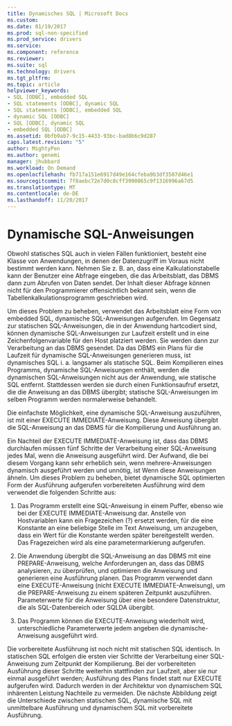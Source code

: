 ```yaml
---
title: Dynamisches SQL | Microsoft Docs
ms.custom: 
ms.date: 01/19/2017
ms.prod: sql-non-specified
ms.prod_service: drivers
ms.service: 
ms.component: reference
ms.reviewer: 
ms.suite: sql
ms.technology: drivers
ms.tgt_pltfrm: 
ms.topic: article
helpviewer_keywords:
- SQL [ODBC], embedded SQL
- SQL statements [ODBC], dynamic SQL
- SQL statements [ODBC], embedded SQL
- dynamic SQL [ODBC]
- SQL [ODBC], dynamic SQL
- embedded SQL [ODBC]
ms.assetid: 0bfb9ab7-9c15-4433-93bc-bad8b6c9d287
caps.latest.revision: "5"
author: MightyPen
ms.author: genemi
manager: jhubbard
ms.workload: On Demand
ms.openlocfilehash: fb717a151e6917d49e164cfeba9b3df3507d46e1
ms.sourcegitcommit: 7f8aebc72e7d0c8cff3990865c9f1316996a67d5
ms.translationtype: MT
ms.contentlocale: de-DE
ms.lasthandoff: 11/20/2017
---
```

# <a name="dynamic-sql"></a>Dynamische SQL-Anweisungen
Obwohl statisches SQL auch in vielen Fällen funktioniert, besteht eine Klasse von Anwendungen, in denen der Datenzugriff im Voraus nicht bestimmt werden kann. Nehmen Sie z. B. an, dass eine Kalkulationstabelle kann der Benutzer eine Abfrage eingeben, die das Arbeitsblatt, das DBMS dann zum Abrufen von Daten sendet. Der Inhalt dieser Abfrage können nicht für den Programmierer offensichtlich bekannt sein, wenn die Tabellenkalkulationsprogramm geschrieben wird.  
  
 Um dieses Problem zu beheben, verwendet das Arbeitsblatt eine Form von embedded SQL, dynamische SQL-Anweisungen aufgerufen. Im Gegensatz zur statischen SQL-Anweisungen, die in der Anwendung hartcodiert sind, können dynamische SQL-Anweisungen zur Laufzeit erstellt und in eine Zeichenfolgenvariable für den Host platziert werden. Sie werden dann zur Verarbeitung an das DBMS gesendet. Da das DBMS ein Plans für die Laufzeit für dynamische SQL-Anweisungen generieren muss, ist dynamisches SQL i. a. langsamer als statische SQL. Beim Kompilieren eines Programms, dynamische SQL-Anweisungen enthält, werden die dynamischen SQL-Anweisungen nicht aus der Anwendung, wie statische SQL entfernt. Stattdessen werden sie durch einen Funktionsaufruf ersetzt, die die Anweisung an das DBMS übergibt; statische SQL-Anweisungen im selben Programm werden normalerweise behandelt.  
  
 Die einfachste Möglichkeit, eine dynamische SQL-Anweisung auszuführen, ist mit einer EXECUTE IMMEDIATE-Anweisung. Diese Anweisung übergibt die SQL-Anweisung an das DBMS für die Kompilierung und Ausführung an.  
  
 Ein Nachteil der EXECUTE IMMEDIATE-Anweisung ist, dass das DBMS durchlaufen müssen fünf Schritte der Verarbeitung einer SQL-Anweisung jedes Mal, wenn die Anweisung ausgeführt wird. Der Aufwand, die bei diesem Vorgang kann sehr erheblich sein, wenn mehrere-Anweisungen dynamisch ausgeführt werden und unnötig, ist Wenn diese Anweisungen ähneln. Um dieses Problem zu beheben, bietet dynamische SQL optimierten Form der Ausführung aufgerufen vorbereiteten Ausführung wird dem verwendet die folgenden Schritte aus:  
  
1.  Das Programm erstellt eine SQL-Anweisung in einem Puffer, ebenso wie bei der EXECUTE IMMEDIATE-Anweisung dar. Anstelle von Hostvariablen kann ein Fragezeichen (?) ersetzt werden, für die eine Konstante an eine beliebige Stelle im Text Anweisung, um anzugeben, dass ein Wert für die Konstante werden später bereitgestellt werden. Das Fragezeichen wird als eine parametermarkierung aufgerufen.  
  
2.  Die Anwendung übergibt die SQL-Anweisung an das DBMS mit eine PREPARE-Anweisung, welche Anforderungen an, dass das DBMS analysieren, zu überprüfen, und optimieren die Anweisung und generieren eine Ausführung planen. Das Programm verwendet dann eine EXECUTE-Anweisung (nicht EXECUTE IMMEDIATE-Anweisung), um die PREPARE-Anweisung zu einem späteren Zeitpunkt auszuführen. Parameterwerte für die Anweisung über eine besondere Datenstruktur, die als SQL-Datenbereich oder SQLDA übergibt.  
  
3.  Das Programm können die EXECUTE-Anweisung wiederholt wird, unterschiedliche Parameterwerte jedem angeben die dynamische-Anweisung ausgeführt wird.  
  
 Die vorbereitete Ausführung ist noch nicht mit statischen SQL identisch. In statischen SQL erfolgen die ersten vier Schritte der Verarbeitung einer SQL-Anweisung zum Zeitpunkt der Kompilierung. Bei der vorbereiteten Ausführung dieser Schritte weiterhin stattfinden zur Laufzeit, aber sie nur einmal ausgeführt werden; Ausführung des Plans findet statt nur EXECUTE aufgerufen wird. Dadurch werden in der Architektur von dynamischem SQL inhärenten Leistung Nachteile zu vermeiden. Die nächste Abbildung zeigt die Unterschiede zwischen statischen SQL, dynamische SQL mit unmittelbare Ausführung und dynamischem SQL mit vorbereitete Ausführung.
